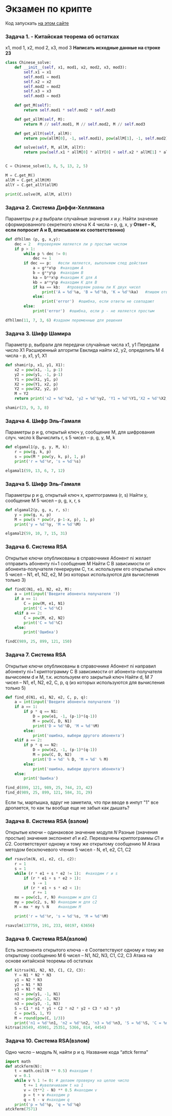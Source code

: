 # Экзамен по крипте
Код запускать [на этом сайте](https://replit.com/languages/python3 "Тут")

### Задача 1.  -  Китайская теорема об остатках 
x1, mod 1, x2, mod 2, x3, mod 3
**Написать исходные данные на строке 23**
``` python
class Chinese_solve:
    def __init__(self, x1, mod1, x2, mod2, x3, mod3):
        self.x1 = x1
        self.mod1 = mod1
        self.x2 = x2
        self.mod2 = mod2
        self.x3 = x3
        self.mod3 = mod3

    def get_M(self):
        return self.mod1 * self.mod2 * self.mod3

    def get_allM(self, M):
        return M // self.mod1, M // self.mod2, M // self.mod3

    def get_allY(self, allM):
        return pow(allM[0], -1, self.mod1), pow(allM[1], -1, self.mod2), pow(allM[2], -1, self.mod3)

    def solve(self, M, allM, allY):
        return pow(self.x1 * allM[0] * allY[0] + self.x2 * allM[1] * allY[1] + self.x3 * allM[2] * allY[2], 1, M)


C = Chinese_solve(3, 8, 5, 13, 2, 5)

M = C.get_M()
allM = C.get_allM(M)
allY = C.get_allY(allM)

print(C.solve(M, allM, allY))
```

### Задача 2.  Система Диффи-Хеллмана
Параметры 𝑝 и 𝑔 выбрали случайные значения 𝑥 и 𝑦.
Найти значение сформированного секретного ключа K
4 числа – p, g, x, y
**Ответ – K, если попросит A и B, вписываем их соответственно)**
``` python
def dfhllmn (p, g, x,y):
    dec = 2   #проверяем является ли p простым числом
    if p > 1:
        while p % dec != 0:
            dec += 1
        if dec == p:   #если является, выполняем след действия
            a = g**x%p  #находим A
            b = g**y%p  #находим B
            ka = b**x%p #находим K для А
            kb = a**y%p #находим K для B
            if ka == kb:   #проверяем равны ли K двух чисел
                print('A = %d'%a, 'B = %d'%b, 'K = %d'%ka)   #пишем ответ
            else:
                print('error')  #ошибка, если ответы не совпадают
        else:
            print('error')  #ошибка, если p - не является простым

dfhllmn(11, 7, 3, 6) #задаем переменные для решения
```

### Задача 3.  Шифр Шамира 
Параметр p, выбрали для передачи случайные числа x1, y1
Передали число X1
Расширенный алгоритм Евклида найти x2, y2, определить М
4 числа - p, x1, y1, X1
``` python
def shamir(p, x1, y1, X1):
    x2 = pow(x1, -1, p-1)
    y2 = pow(y1, -1, p-1)
    Y1 = pow(X1, y1, p)
    X2 = pow(Y1, x2, p)
    Y2 = pow(X2, y2, p)
    M = Y2
    return print('x2 = %d'%x2, 'y2 = %d'%y2, 'Y1 = %d'%Y1,'X2 = %d'%X2, 'Y2 = %d'%Y2, 'M = %d'%M)

shamir(23, 9, 3, 8)

```

### Задача 4. Шифр Эль-Гамаля 
Параметры p и g, открытый ключ y, сообщение М, для шифрования случ. число k
Вычислить r, s
5 чисел – p, g, y, M, k
``` python
def elgamal1(p, g, y, M, k):
    r = pow(g, k, p)
    s = pow(M * pow(y, k, p), 1, p)
    print('r = %d'%r, 's = %d'%s)

elgamal1(59, 13, 6, 7, 12)
```

### Задача 5.  Шифр Эль-Гамаля
Параметры p и g, открытый ключ x, криптограмма (r, s)
Найти y, сообщение M
5 чисел – p, g, x, r, s
``` python
def elgamal2(p, g, x, r, s):
    y = pow(g, x, p)
    M = pow(s * pow(r, p-1-x, p), 1, p)
    print('y = %d'%y, 'M = %d'%M)

elgamal2(59, 10, 7, 15, 31)
```

### Задача 6. Система RSA
Открытые ключи опубликованы в справочнике
Абонент ni желает отправить абоненту ni+1 сообщение M
Найти С
В зависимости от абонента-получателя генерируем С, т.к. используем его открытый ключ
5 чисел – N1, e1, N2, e2, M (из которых используются для вычисления только 3)
``` python
def findC(N1, e1, N2, e2, M):
    a = int(input('Введите абонента получателя '))
    if a == 1:
        C = pow(M, e1, N1)
        print('C = %d'%C)
    elif a == 2:
        C = pow(M, e2, N2)
        print('C = %d'%C)
    else:
        print('Ошибка')

findC(989, 25, 899, 121, 150)
```

### Задача 7. Система RSA
Открытые ключи опубликованы в справочнике
Абонент ni направил абоненту ni+1 криптограмму С
В зависимости от абонента-получателя вычисояем d и M, т.к. используем его закрытый ключ
Найти d, M
7 чисел – N1, e1, N2, e2, C, p, q (из которых используются для вычисления только 5)
``` python
def find_d(N1, e1, N2, e2, C, p, q):
    a = int(input('Введите абонента получателя '))
    if a == 1:
        if p * q == N1:
            D = pow(e1, -1, (p-1)*(q-1))
            M = pow(C, D, N1)
            print('D = %d'%D, 'M = %d'%M)
        else:
            print('ошибка, выбери другого абонента')
    elif a == 2:
        if p * q == N2:
            D = pow(e2, -1, (p-1)*(q-1))
            M = pow(C, D, N2)
            print('D = %d' % D, 'M = %d' % M)
        else:
            print('ошибка, выбери другого абонента')
    else:
        print('Ошибка')

find_d(899, 121, 989, 25, 744, 23, 42)
find_d(989, 25, 899, 121, 584, 31, 29)
```

Если ты, мартышка, вдруг не заметила, что при вводе в инпут "1" все дропается, то как ты вообще еще не забыл как дышать? 

### Задача 8. Система RSA (взлом)
Открытые ключи – одинаковое значение модуля 𝑁
Разные (значения простые) значения экспонент 𝑒1 и 𝑒2.
Перехвачены криптограммы 𝐶1 и 𝐶2.
Соответствуют одному и тому же открытому сообщению М
Атака методом бесключевого чтения
5 чисел - N, e1, e2, C1, C2
``` python
def rsavzlm(N, e1, e2, c1, c2):
    r = 1
    s = 1
    while (r * e1 + s * e2 != 1):  #находим r и s
        if (r * e1 + s * e2 > 1):
            s -= 1
        if (r * e1 + s * e2 < 1):
            r += 1
    mx = pow(c1, r, N) #находим м для С1
    my = pow(c2, s, N) #находим м для с2
    M = mx * my % N    #находим М

    print('r = %d'%r, 's = %d'%s, 'M = %d'%M)

rsavzlm(137759, 191, 233, 60197, 63656)

```

### Задача 9. Система RSA(взлом)
Есть экспонента открытого ключа - e
Соответствуют одному и тому же открытому сообщению М
6 чисел – N1, N2, N3, C1, C2, C3 
Атака на основе китайской теоремы об остатках
``` python
def kitrsa(N1, N2, N3, C1, C2, C3):
    Y = N1 * N2 * N3
    y1 = N2 * N3
    y2 = N1 * N3
    y3 = N1 * N2
    n1 = pow(y1, -1, N1)
    n2 = pow(y2, -1, N2)
    n3 = pow(y3, -1, N3)
    S = C1 * n1 * y1 + C2 * n2 * y2 + C3 * n3 * y3
    C = pow(S, 1, Y)
    M = round(pow(C, 1/3))
    print('n1 = %d'%n1, 'n2 = %d'%n2, 'n3 = %d'%n3, 'S = %d'%S, 'C = %d'%C, 'M = %d'%M)
kitrsa(26549, 45901, 25351, 5366, 814, 4454)

```

### Задача 10. Система RSA(взлом)
Одно число – модуль N, найти p и q.
Название кода “attck ferma”
``` python
import math
def atckferm(N):
    t = math.ceil(N ** 0.5) #находим t
    v = 0.1
    while v % 1 != 0: # делаем проверку на целое число
        t += 1 #увеличиваем t на 1
        v = (t**2 - N) ** 0.5 #находим v
        p = t + v #находим p
        q = t - v #находим q
    print('p = %d'%p, 'q = %d'%q)
atckferm(7571)
```





